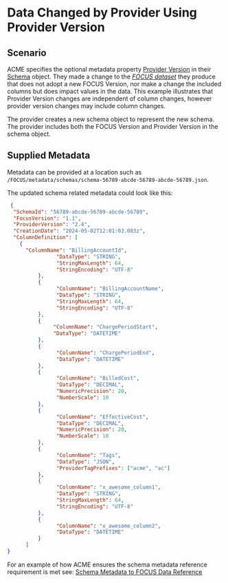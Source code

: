 # Data Changed by Provider Using Provider Version

## Scenario

ACME specifies the optional metadata property [Provider Version](#providerversion) in their [Schema](#schema) object. They made a change to the [*FOCUS dataset*](#glossary:FOCUS-dataset) they produce that does not adopt a new FOCUS Version, nor make a change the included columns but does impact values in the data. This example illustrates that Provider Version changes are independent of column changes, however provider version changes may include column changes.

The provider creates a new schema object to represent the new schema. The provider includes both the FOCUS Version and Provider Version in the schema object.

## Supplied Metadata

Metadata can be provided at a location such as `/FOCUS/metadata/schemas/schema-56789-abcde-56789-abcde-56789.json`.

The updated schema related metadata could look like this:

```json
 {
  "SchemaId": "56789-abcde-56789-abcde-56789",
  "FocusVersion": "1.1",
  "ProviderVersion": "2.4",
  "CreationDate": "2024-05-02T12:01:03.083z",
  "ColumnDefinition": [
    {
      "ColumnName": "BillingAccountId",
                "DataType": "STRING",
                "StringMaxLength": 64,
                "StringEncoding": "UTF-8"
          },
          {
                "ColumnName": "BillingAccountName",
                "DataType": "STRING",
                "StringMaxLength": 64,
                "StringEncoding": "UTF-8"
          },
          {
               "ColumnName": "ChargePeriodStart",
               "DataType": "DATETIME"
          },
          {
                "ColumnName": "ChargePeriodEnd",
                "DataType": "DATETIME"
          },
          {
                "ColumnName": "BilledCost",
                "DataType": "DECIMAL",
                "NumericPrecision": 20,
                "NumberScale": 10
          },
          {
                "ColumnName": "EffectiveCost",
                "DataType": "DECIMAL",
                "NumericPrecision": 20,
                "NumberScale": 10
          },
          {
                "ColumnName": "Tags",
                "DataType": "JSON",
                "ProviderTagPrefixes": ["acme", "ac"]
          },
          {
                "ColumnName": "x_awesome_column1",
                "DataType": "STRING",
                "StringMaxLength": 64,
                "StringEncoding": "UTF-8"
          },
          {
                "ColumnName": "x_awesome_column2",
                "DataType": "DATETIME"
          }
      ]
}
```

For an example of how ACME ensures the schema metadata reference requirement is met see: [Schema Metadata to FOCUS Data Reference](#schemametadatatofocusdatareference)
